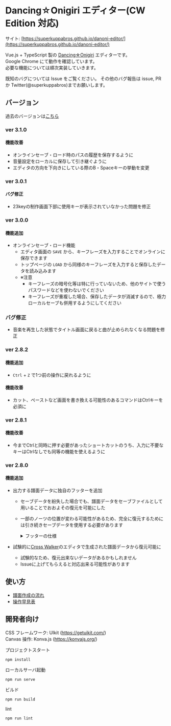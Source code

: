 # Dancing☆Onigiri エディター(CW Edition 対応)

サイト: [https://superkuppabros.github.io/danoni-editor/](https://superkuppabros.github.io/danoni-editor/)

Vue.js + TypeScript 製の [Dancing☆Onigiri](https://github.com/cwtickle/danoniplus) エディターです。  
Google Chrome にて動作を確認しています。  
必要な機能については順次実装していきます。

既知のバグについては Issue をご覧ください。
その他のバグ報告は issue, PR か Twitter(@superkuppabros)までお願いします。

## バージョン

過去のバージョンは[こちら](https://github.com/superkuppabros/danoni-editor/wiki/%E6%9B%B4%E6%96%B0%E5%B1%A5%E6%AD%B4)

### ver 3.1.0

#### 機能改善

- オンラインセーブ・ロード時のパスの履歴を保存するように
- 音量設定をローカルに保存して引き継ぐように
- エディタの方向を下向きにしている際のB・Spaceキーの挙動を変更

### ver 3.0.1

#### バグ修正

- 23keyの制作画面下部に使用キーが表示されていなかった問題を修正

### ver 3.0.0

#### 機能追加

- オンラインセーブ・ロード機能
  - エディタ画面の `SAVE` から、キーフレーズを入力することでオンラインに保存できます
  - トップページの `LOAD` から同様のキーフレーズを入力すると保存したデータを読み込みます
  - ※注意
    - キーフレーズの暗号化等は特に行っていないため、他のサイトで使うパスワードなどを使わないでください
    - キーフレーズが重複した場合、保存したデータが消滅するので、極力ローカルセーブも併用するようにしてください

### バグ修正

- 音楽を再生した状態でタイトル画面に戻ると曲が止められなくなる問題を修正

### ver 2.8.2

#### 機能追加

- `Ctrl` + `Z` で1つ前の操作に戻れるように

#### 機能改善

- カット、ペーストなど画面を書き換える可能性のあるコマンドはCtrlキーを必須に

### ver 2.8.1

#### 機能改善

- 今までCtrlと同時に押す必要があったショートカットのうち、入力に不要なキーはCtrlなしでも同等の機能を使えるように

### ver 2.8.0

#### 機能追加

- 出力する譜面データに独自のフッターを追加
  - セーブデータを紛失した場合でも、譜面データをセーブファイルとして用いることでおおよその復元を可能にした
  - 一部のノーツの位置が変わる可能性があるため、完全に復元するためには引き続きセーブデータを使用する必要があります

    <details>
    <summary>フッターの仕様</summary>

    |フッター名|内容|サンプル|
    |-|-|-|
    |es_keyKind|キー種|7i|
    |es_blankFrame|BlankFrame|200|
    |es_label|Labelのリスト|1,3|
    |es_startNumber|StartNumberのリスト|350,800|
    |es_bpm|BPMのリスト|140,180|
    |es_scoreNumber|譜面番号|2|

    </details>

- 試験的に[Cross Walker](https://cw7.sakura.ne.jp/index.html)のエディタで生成された譜面データから復元可能に
  - 試験的なため、復元出来ないデータがあるかもしれません
  - Issueに上げてもらえると対応出来る可能性があります

## 使い方
- [譜面作成の流れ](https://github.com/superkuppabros/danoni-editor/wiki/%E8%AD%9C%E9%9D%A2%E4%BD%9C%E6%88%90%E3%81%AE%E6%B5%81%E3%82%8C)
- [操作早見表](https://github.com/superkuppabros/danoni-editor/wiki/%E6%93%8D%E4%BD%9C%E6%97%A9%E8%A6%8B%E8%A1%A8)

## 開発者向け

CSS フレームワーク: UIkit (https://getuikit.com/)  
Canvas 操作: Konva.js (https://konvajs.org/)

プロジェクトスタート

```
npm install
```

ローカルサーバ起動

```
npm run serve
```

ビルド

```
npm run build
```

lint

```
npm run lint
```
